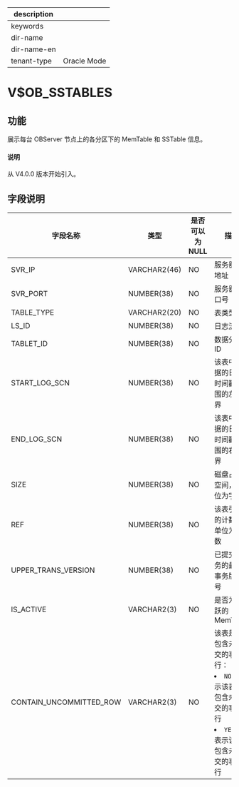 |description||
|---|---|
|keywords||
|dir-name||
|dir-name-en||
|tenant-type|Oracle Mode|

# V$OB_SSTABLES

## 功能

展示每台 OBServer 节点上的各分区下的 MemTable 和 SSTable 信息。

<main id="notice" type='explain'>
  <h4>说明</h4>
  <p>从 V4.0.0 版本开始引入。</p>
</main>

## 字段说明

|          字段名称           |      类型       | 是否可以为 NULL |                                                                                 描述                                                                                 |
|-------------------------|---------------|------------|------------------------------|
| SVR_IP                  | VARCHAR2(46)  | NO         | 服务器 IP 地址                                                                       |
| SVR_PORT                | NUMBER(38)    | NO         | 服务器端口号                                                                          |
| TABLE_TYPE              | VARCHAR2(20)         | NO         | 表类型                                                                                |
| LS_ID                   | NUMBER(38)    | NO         | 日志流 ID                                                                          |
| TABLET_ID               | NUMBER(38)    | NO         | 数据分片 ID                                                                         |
| START_LOG_SCN            | NUMBER(38)    | NO         | 该表中数据的日志时间戳范围的左边界                                                               |
| END_LOG_SCN              | NUMBER(38)    | NO         | 该表中数据的日志时间戳范围的右边界                                                               |
| SIZE                    | NUMBER(38)    | NO         | 磁盘占用空间，单位为字节                                                                           |
| REF                     | NUMBER(38)    | NO         | 该表引用的计数，单位为个数                                                                         |
| UPPER_TRANS_VERSION     | NUMBER(38)    | NO         | 已提交事务的最大事务版本号                   |
| IS_ACTIVE               | VARCHAR2(3)   | NO         | 是否为活跃的 MemTable |
| CONTAIN_UNCOMMITTED_ROW | VARCHAR2(3)   | NO         | 该表是否包含未提交的事务行： <li> `NO`：表示该表不包含未提交的事务行   <li> `YES`：表示该表包含未提交的事务行    |
